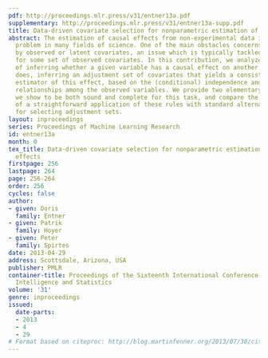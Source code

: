 ```yaml
---
pdf: http://proceedings.mlr.press/v31/entner13a.pdf
supplementary: http://proceedings.mlr.press/v31/entner13a-supp.pdf
title: Data-driven covariate selection for nonparametric estimation of causal effects
abstract: The estimation of causal effects from non-experimental data is a fundamental
  problem in many fields of science. One of the main obstacles concerns confounding
  by observed or latent covariates, an issue which is typically tackled by adjusting
  for some set of observed covariates. In this contribution, we analyze the problem
  of inferring whether a given variable has a causal effect on another and, if it
  does, inferring an adjustment set of covariates that yields a consistent and unbiased
  estimator of this effect, based on the (conditional) independence and dependence
  relationships among the observed variables. We provide two elementary rules that
  we show to be both sound and complete for this task, and compare the performance
  of a straightforward application of these rules with standard alternative procedures
  for selecting adjustment sets.
layout: inproceedings
series: Proceedings of Machine Learning Research
id: entner13a
month: 0
tex_title: Data-driven covariate selection for nonparametric estimation of causal
  effects
firstpage: 256
lastpage: 264
page: 256-264
order: 256
cycles: false
author:
- given: Doris
  family: Entner
- given: Patrik
  family: Hoyer
- given: Peter
  family: Spirtes
date: 2013-04-29
address: Scottsdale, Arizona, USA
publisher: PMLR
container-title: Proceedings of the Sixteenth International Conference on Artificial
  Intelligence and Statistics
volume: '31'
genre: inproceedings
issued:
  date-parts:
  - 2013
  - 4
  - 29
# Format based on citeproc: http://blog.martinfenner.org/2013/07/30/citeproc-yaml-for-bibliographies/
---
```

